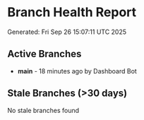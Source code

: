 # Branch Health Report
Generated: Fri Sep 26 15:07:11 UTC 2025

## Active Branches
- **main** - 18 minutes ago by Dashboard Bot

## Stale Branches (>30 days)
No stale branches found
